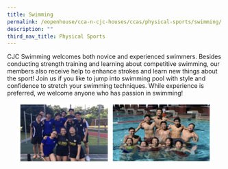 ```yaml
---
title: Swimming
permalink: /eopenhouse/cca-n-cjc-houses/ccas/physical-sports/swimming/
description: ""
third_nav_title: Physical Sports
---
```

CJC Swimming welcomes both novice and experienced swimmers. Besides conducting strength training and learning about competitive swimming, our members also receive help to enhance strokes and learn new things about the sport! Join us if you like to jump into swimming pool with style and confidence to stretch your swimming techniques. While experience is preferred, we welcome anyone who has passion in swimming!

<style>  
img {  
  display: block;  
  margin-left: auto;  
  margin-right: auto;  
}  
</style>  
<img style="width:90%;" alt="CJC swimming" src="/images/cjc%20swimming.JPG">  
  
 